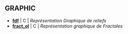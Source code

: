## GRAPHIC

 * **[fdf](https://github.com/tvarnier/42/tree/master/graphic/fdf)** | C | *Représentation Graphique de reliefs* 
 * **[fract_ol](https://github.com/tvarnier/42/tree/master/graphic/fract_ol)** | C | *Représentation graphique de Fractales*

